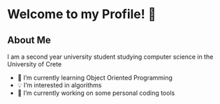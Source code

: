 # Welcome to my Profile! 👋

## About Me

I am a second year university student studying computer science in the University of Crete

- 🌱 I’m currently learning Object Oriented Programming
- 💡 I’m interested in algorithms
- 🔭 I’m currently working on some personal coding tools
